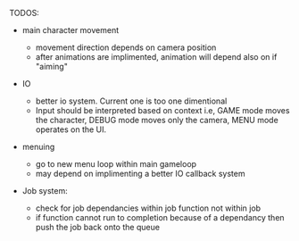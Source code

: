 TODOS:

- main character movement
	- movement direction depends on camera position
	- after animations are implimented, animation will depend also on if "aiming"

- IO
	- better io system. Current one is too one dimentional
	- Input should be interpreted based on context i.e, GAME mode moves the character, DEBUG mode moves only the camera, MENU mode operates on the UI.

- menuing
	- go to new menu loop within main gameloop
	- may depend on implimenting a better IO callback system

- Job system:
	- check for job dependancies within job function not within job
	- if function cannot run to completion because of a dependancy then push the job back onto the queue
